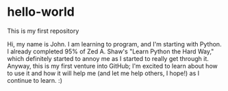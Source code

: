 # hello-world
This is my first repository

Hi, my name is John. I am learning to program, and I'm starting with Python. I already completed 95% of Zed A. Shaw's "Learn Python the Hard Way," which definitely started to annoy me as I started to really get through it. Anyway, this is my first venture into GitHub; I'm excited to learn about how to use it and how it will help me (and let me help others, I hope!) as I continue to learn. :) 
